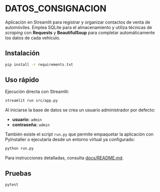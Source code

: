 # DATOS_CONSIGNACION

Aplicación en Streamlit para registrar y organizar contactos de venta de
automóviles. Emplea SQLite para el almacenamiento y utiliza técnicas de
_scraping_ con **Requests** y **BeautifulSoup** para completar
automáticamente los datos de cada vehículo.

## Instalación

```bash
pip install -r requirements.txt
```

## Uso rápido

Ejecución directa con Streamlit:

```bash
streamlit run src/app.py
```

Al iniciarse la base de datos se crea un usuario administrador por defecto:

- **usuario:** `admin`
- **contraseña:** `admin`

También existe el script `run.py` que permite empaquetar la aplicación con
PyInstaller o ejecutarla desde un entorno virtual ya configurado:

```bash
python run.py
```

Para instrucciones detalladas, consulta
[docs/README.md](docs/README.md).

## Pruebas

```bash
pytest
```

